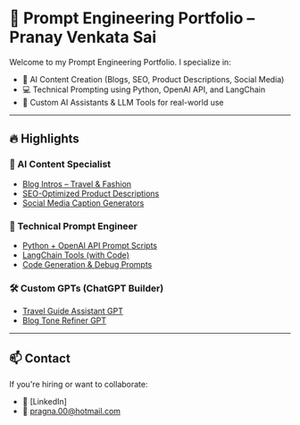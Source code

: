 # 🧠 Prompt Engineering Portfolio – Pranay Venkata Sai

Welcome to my Prompt Engineering Portfolio. I specialize in:

- 🎯 AI Content Creation (Blogs, SEO, Product Descriptions, Social Media)
- 💻 Technical Prompting using Python, OpenAI API, and LangChain
- 🧩 Custom AI Assistants & LLM Tools for real-world use

---

## 🔥 Highlights

### 📝 AI Content Specialist
- [Blog Intros – Travel & Fashion](./ai-content-specialist/blog-intros/)
- [SEO-Optimized Product Descriptions](./ai-content-specialist/seo-product-descriptions/)
- [Social Media Caption Generators](./ai-content-specialist/social-media-captions/)

### 🧠 Technical Prompt Engineer
- [Python + OpenAI API Prompt Scripts](./technical-prompt-engineer/api-based-prompts/)
- [LangChain Tools (with Code)](./technical-prompt-engineer/langchain-tools/)
- [Code Generation & Debug Prompts](./technical-prompt-engineer/code-generation-prompts/)

### 🛠️ Custom GPTs (ChatGPT Builder)
- [Travel Guide Assistant GPT](./custom-gpts-showcase/travel-guide-assistant.md)
- [Blog Tone Refiner GPT](./custom-gpts-showcase/blog-tone-refiner.md)

---

## 📫 Contact
If you're hiring or want to collaborate:
- 🔗 [LinkedIn]
- 📧 pragna.00@hotmail.com
